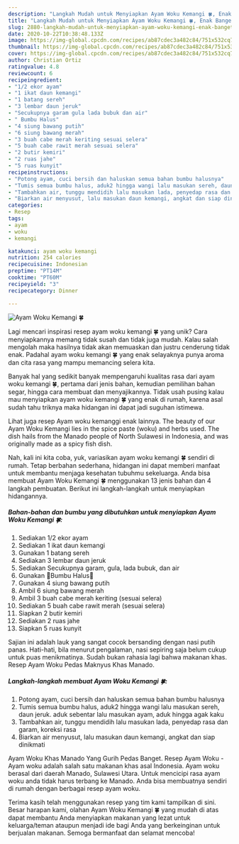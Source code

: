 ```yaml
---
description: "Langkah Mudah untuk Menyiapkan Ayam Woku Kemangi 🍀, Enak Banget"
title: "Langkah Mudah untuk Menyiapkan Ayam Woku Kemangi 🍀, Enak Banget"
slug: 2880-langkah-mudah-untuk-menyiapkan-ayam-woku-kemangi-enak-banget
date: 2020-10-22T10:38:48.133Z
image: https://img-global.cpcdn.com/recipes/ab87cdec3a482c84/751x532cq70/ayam-woku-kemangi-🍀-foto-resep-utama.jpg
thumbnail: https://img-global.cpcdn.com/recipes/ab87cdec3a482c84/751x532cq70/ayam-woku-kemangi-🍀-foto-resep-utama.jpg
cover: https://img-global.cpcdn.com/recipes/ab87cdec3a482c84/751x532cq70/ayam-woku-kemangi-🍀-foto-resep-utama.jpg
author: Christian Ortiz
ratingvalue: 4.8
reviewcount: 6
recipeingredient:
- "1/2 ekor ayam"
- "1 ikat daun kemangi"
- "1 batang sereh"
- "3 lembar daun jeruk"
- "Secukupnya garam gula lada bubuk dan air"
- " Bumbu Halus"
- "4 siung bawang putih"
- "6 siung bawang merah"
- "3 buah cabe merah keriting sesuai selera"
- "5 buah cabe rawit merah sesuai selera"
- "2 butir kemiri"
- "2 ruas jahe"
- "5 ruas kunyit"
recipeinstructions:
- "Potong ayam, cuci bersih dan haluskan semua bahan bumbu halusnya"
- "Tumis semua bumbu halus, aduk2 hingga wangi lalu masukan sereh, daun jeruk. aduk sebentar lalu masukan ayam, aduk hingga agak kaku"
- "Tambahkan air, tunggu mendidih lalu masukan lada, penyedap rasa dan garam, koreksi rasa"
- "Biarkan air menyusut, lalu masukan daun kemangi, angkat dan siap dinikmati"
categories:
- Resep
tags:
- ayam
- woku
- kemangi

katakunci: ayam woku kemangi 
nutrition: 254 calories
recipecuisine: Indonesian
preptime: "PT14M"
cooktime: "PT60M"
recipeyield: "3"
recipecategory: Dinner

---
```



![Ayam Woku Kemangi 🍀](https://img-global.cpcdn.com/recipes/ab87cdec3a482c84/751x532cq70/ayam-woku-kemangi-🍀-foto-resep-utama.jpg)

Lagi mencari inspirasi resep ayam woku kemangi 🍀 yang unik? Cara menyiapkannya memang tidak susah dan tidak juga mudah. Kalau salah mengolah maka hasilnya tidak akan memuaskan dan justru cenderung tidak enak. Padahal ayam woku kemangi 🍀 yang enak selayaknya punya aroma dan cita rasa yang mampu memancing selera kita.

Banyak hal yang sedikit banyak mempengaruhi kualitas rasa dari ayam woku kemangi 🍀, pertama dari jenis bahan, kemudian pemilihan bahan segar, hingga cara membuat dan menyajikannya. Tidak usah pusing kalau mau menyiapkan ayam woku kemangi 🍀 yang enak di rumah, karena asal sudah tahu triknya maka hidangan ini dapat jadi suguhan istimewa.

Lihat juga resep Ayam woku kemanggi enak lainnya. The beauty of our Ayam Woku Kemangi lies in the spice paste (woku) and herbs used. The dish hails from the Manado people of North Sulawesi in Indonesia, and was originally made as a spicy fish dish.


Nah, kali ini kita coba, yuk, variasikan ayam woku kemangi 🍀 sendiri di rumah. Tetap berbahan sederhana, hidangan ini dapat memberi manfaat untuk membantu menjaga kesehatan tubuhmu sekeluarga. Anda bisa membuat Ayam Woku Kemangi 🍀 menggunakan 13 jenis bahan dan 4 langkah pembuatan. Berikut ini langkah-langkah untuk menyiapkan hidangannya.

<!--inarticleads1-->

##### Bahan-bahan dan bumbu yang dibutuhkan untuk menyiapkan Ayam Woku Kemangi 🍀:

1. Sediakan 1/2 ekor ayam
1. Sediakan 1 ikat daun kemangi
1. Gunakan 1 batang sereh
1. Sediakan 3 lembar daun jeruk
1. Sediakan Secukupnya garam, gula, lada bubuk, dan air
1. Gunakan  🥥Bumbu Halus🥥
1. Gunakan 4 siung bawang putih
1. Ambil 6 siung bawang merah
1. Ambil 3 buah cabe merah keriting (sesuai selera)
1. Sediakan 5 buah cabe rawit merah (sesuai selera)
1. Siapkan 2 butir kemiri
1. Sediakan 2 ruas jahe
1. Siapkan 5 ruas kunyit


Sajian ini adalah lauk yang sangat cocok bersanding dengan nasi putih panas. Hati-hati, bila menurut pengalaman, nasi sepiring saja belum cukup untuk puas menikmatinya. Sudah bukan rahasia lagi bahwa makanan khas. Resep Ayam Woku Pedas Maknyus Khas Manado. 

<!--inarticleads2-->

##### Langkah-langkah membuat Ayam Woku Kemangi 🍀:

1. Potong ayam, cuci bersih dan haluskan semua bahan bumbu halusnya
1. Tumis semua bumbu halus, aduk2 hingga wangi lalu masukan sereh, daun jeruk. aduk sebentar lalu masukan ayam, aduk hingga agak kaku
1. Tambahkan air, tunggu mendidih lalu masukan lada, penyedap rasa dan garam, koreksi rasa
1. Biarkan air menyusut, lalu masukan daun kemangi, angkat dan siap dinikmati


Ayam Woku Khas Manado Yang Gurih Pedas Banget. Resep Ayam Woku - Ayam woku adalah salah satu makanan khas asal Indonesia. Ayam woku berasal dari daerah Manado, Sulawesi Utara. Untuk mencicipi rasa ayam woku anda tidak harus terbang ke Manado. Anda bisa membuatnya sendiri di rumah dengan berbagai resep ayam woku. 

Terima kasih telah menggunakan resep yang tim kami tampilkan di sini. Besar harapan kami, olahan Ayam Woku Kemangi 🍀 yang mudah di atas dapat membantu Anda menyiapkan makanan yang lezat untuk keluarga/teman ataupun menjadi ide bagi Anda yang berkeinginan untuk berjualan makanan. Semoga bermanfaat dan selamat mencoba!
